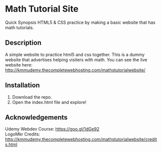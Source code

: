 # Math Tutorial Site
Quick Synopsis HTML5 &amp; CSS practice by making a basic website that has math tutorials.

## Description
A simple website to practice html5 and css together. 
This is a dummy website that advertises helping visiters with 
math. 
You can see the live website here: http://kmmudemy.thecompletewebhosting.com/mathstutorialwebsite/

## Installation
1. Download the repo.
2. Open the index.html file and explore!


## Acknowledgements
Udemy Webdev Course: https://goo.gl/1dGe92  
LogoMkr Credits: http://kmmudemy.thecompletewebhosting.com/mathstutorialwebsite/credits.html
